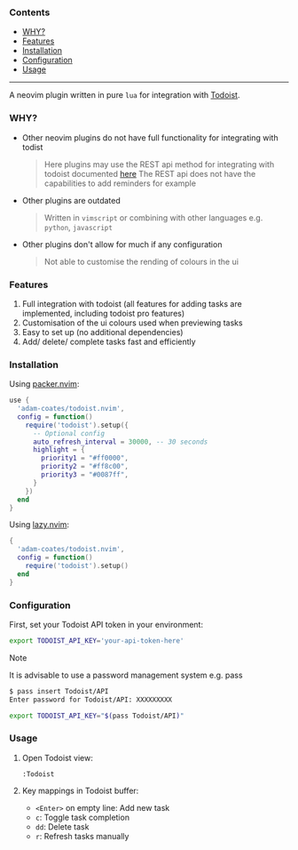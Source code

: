 ### Contents 
<!--toc:start-->
- [WHY?](#why)
- [Features](#features)
- [Installation](#installation)
- [Configuration](#configuration)
- [Usage](#usage)
<!--toc:end-->

---

A neovim plugin written in pure `lua` for integration with [Todoist](www.todoist.com).

### WHY?

- Other neovim plugins do not have full functionality for integrating with todist 

    > Here plugins may use the REST api method for integrating with todoist documented [here](https://developer.todoist.com/rest/v2/#overview)
    > The REST api does not have the capabilities to add reminders for example

- Other plugins are outdated 
    
    > Written in `vimscript` or combining with other languages e.g. `python`, `javascript`

- Other plugins don't allow for much if any configuration
    
    > Not able to customise the rending of colours in the ui

### Features

1. Full integration with todoist (all features for adding tasks are implemented, including todoist pro features)
2. Customisation of the ui colours used when previewing tasks 
3. Easy to set up (no additional dependencies)
4. Add/ delete/ complete tasks fast and efficiently 

### Installation

Using [packer.nvim](https://github.com/wbthomason/packer.nvim):

```lua
use {
  'adam-coates/todoist.nvim',
  config = function()
    require('todoist').setup({
      -- Optional config
      auto_refresh_interval = 30000, -- 30 seconds
      highlight = {
        priority1 = "#ff0000",
        priority2 = "#ff8c00",
        priority3 = "#0087ff",
      }
    })
  end
}
```

Using [lazy.nvim](https://github.com/folke/lazy.nvim):

```lua
{
  'adam-coates/todoist.nvim',
  config = function()
    require('todoist').setup()
  end
}
```

### Configuration

First, set your Todoist API token in your environment:

```bash
export TODOIST_API_KEY='your-api-token-here'
```

> [!NOTE]
> It is advisable to use a password management system e.g. pass 


```bash
$ pass insert Todoist/API
Enter password for Todoist/API: XXXXXXXXX
```
```bash
export TODOIST_API_KEY="$(pass Todoist/API)"
```


### Usage

1. Open Todoist view:
   ```
   :Todoist
   ```

2. Key mappings in Todoist buffer:
   - `<Enter>` on empty line: Add new task
   - `c`: Toggle task completion
   - `dd`: Delete task
   - `r`: Refresh tasks manually

